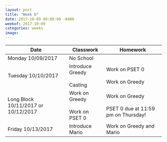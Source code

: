 ```yaml
---
layout: post
title: "Week 6"
date: 2017-10-09 00:00:00 -0400
weekof: 2017-10-09
categories: weeks
image:
---
```


|Date                        |Classwork|Homework|
|----------------------------|---------|--------|
|Monday 10/09/2017           | No School |   |
|Tuesday 10/10/2017          | Introduce Greedy <br><br> Casting | Work on PSET 0 <br><br> Work on Greedy |
| Long Block 10/11/2017 or 10/12/2017 | Work on Greedy <br><br> Work on PSET 0 | Work on Greedy <br><br> PSET 0 due at 11:59 pm on Thursday!|
|Friday 10/13/2017           | Introduce Mario | Work on Greedy and Mario |
